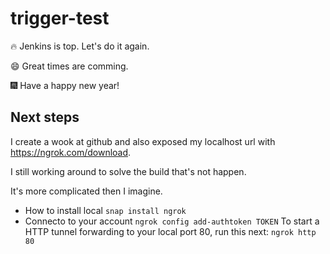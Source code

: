 # trigger-test

🔥 Jenkins is top.
Let's do it again.

:smile: Great times are comming.

🎆 Have a happy new year!

## Next steps

I create a wook at github and also exposed my localhost url with https://ngrok.com/download.

I still working around to solve the build that's not happen.

It's more complicated then I imagine.

- How to install local
`snap install ngrok`
- Connecto to your account
`ngrok config add-authtoken TOKEN`
To start a HTTP tunnel forwarding to your local port 80, run this next:
`ngrok http 80`

